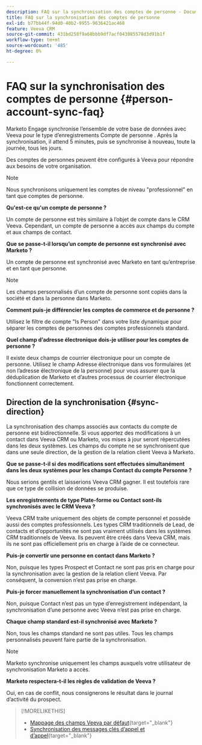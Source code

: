 ```yaml
---
description: FAQ sur la synchronisation des comptes de personne - Documentation Marketo - Documentation du produit
title: FAQ sur la synchronisation des comptes de personne
exl-id: b77bb44f-94d0-40b2-9955-9636421ac468
feature: Veeva CRM
source-git-commit: 431bd258f9a68bbb9df7acf043085578d3d91b1f
workflow-type: tm+mt
source-wordcount: '485'
ht-degree: 0%

---
```


# FAQ sur la synchronisation des comptes de personne {#person-account-sync-faq}

Marketo Engage synchronise l’ensemble de votre base de données avec Veeva pour le type d’enregistrements Compte de personne . Après la synchronisation, il attend 5 minutes, puis se synchronise à nouveau, toute la journée, tous les jours.

Des comptes de personnes peuvent être configurés à Veeva pour répondre aux besoins de votre organisation.

>[!NOTE]
>
>Nous synchronisons uniquement les comptes de niveau &quot;professionnel&quot; en tant que comptes de personne.

**Qu&#39;est-ce qu&#39;un compte de personne ?**

Un compte de personne est très similaire à l’objet de compte dans le CRM Veeva. Cependant, un compte de personne a accès aux champs du compte et aux champs de contact.

**Que se passe-t-il lorsqu’un compte de personne est synchronisé avec Marketo ?**

Un compte de personne est synchronisé avec Marketo en tant qu’entreprise et en tant que personne.

>[!NOTE]
>
>Les champs personnalisés d’un compte de personne sont copiés dans la société et dans la personne dans Marketo.

**Comment puis-je différencier les comptes de commerce et de personne ?**

Utilisez le filtre de compte &quot;Is Person&quot; dans votre liste dynamique pour séparer les comptes de personnes des comptes professionnels standard.

**Quel champ d’adresse électronique dois-je utiliser pour les comptes de personne ?**

Il existe deux champs de courrier électronique pour un compte de personne. Utilisez le champ Adresse électronique dans vos formulaires (et non l’adresse électronique de la personne) pour vous assurer que la déduplication de Marketo et d’autres processus de courrier électronique fonctionnent correctement.

## Direction de la synchronisation {#sync-direction}

La synchronisation des champs associés aux contacts du compte de personne est bidirectionnelle. Si vous apportez des modifications à un contact dans Veeva CRM ou Marketo, vos mises à jour seront répercutées dans les deux systèmes. Les champs du compte ne se synchronisent que dans une seule direction, de la gestion de la relation client Veeva à Marketo.

**Que se passe-t-il si des modifications sont effectuées simultanément dans les deux systèmes pour les champs Contact du compte Personne ?**

Nous serions gentils et laisserions Veeva CRM gagner. Il est toutefois rare que ce type de collision de données se produise.

**Les enregistrements de type Plate-forme ou Contact sont-ils synchronisés avec le CRM Veeva ?**

Veeva CRM traite uniquement des objets de compte personnel et possède aussi des comptes professionnels. Les types CRM traditionnels de Lead, de contacts et d’opportunités ne sont pas vraiment utilisés dans les systèmes CRM traditionnels de Veeva. Ils peuvent être créés dans Veeva CRM, mais ils ne sont pas officiellement pris en charge à l’aide de ce connecteur.

**Puis-je convertir une personne en contact dans Marketo ?**

Non, puisque les types Prospect et Contact ne sont pas pris en charge pour la synchronisation avec la gestion de la relation client Veeva. Par conséquent, la conversion n’est pas prise en charge.

**Puis-je forcer manuellement la synchronisation d’un contact ?**

Non, puisque Contact n’est pas un type d’enregistrement indépendant, la synchronisation d’une personne avec Veeva n’est pas prise en charge.

**Chaque champ standard est-il synchronisé avec Marketo ?**

Non, tous les champs standard ne sont pas utiles. Tous les champs personnalisés peuvent faire partie de la synchronisation.

>[!NOTE]
>
>Marketo synchronise uniquement les champs auxquels votre utilisateur de synchronisation Marketo a accès.

**Marketo respectera-t-il les règles de validation de Veeva ?**

Oui, en cas de conflit, nous consignerons le résultat dans le journal d’activité du prospect.

>[!MORELIKETHIS]
>
>* [Mappage des champs Veeva par défaut](/help/marketo/product-docs/crm-sync/veeva-crm-sync/sync-details/default-veeva-field-mapping.md){target="_blank"}
>* [Synchronisation des messages clés d’appel et d’appel](/help/marketo/product-docs/crm-sync/veeva-crm-sync/sync-details/syncing-call-and-call-key-messages.md){target="_blank"}
